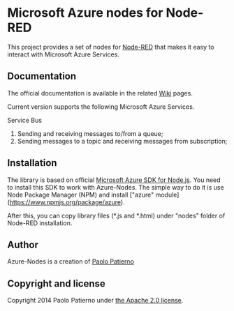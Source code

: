 # Microsoft Azure nodes for Node-RED

This project provides a set of nodes for [Node-RED](http://nodered.org/) that makes it easy to interact with Microsoft Azure Services.

## Documentation

The official documentation is available in the related [Wiki](https://github.com/ppatierno/azure-nodes/wiki) pages.

Current version supports the following Microsoft Azure Services.

Service Bus

1. Sending and receiving messages to/from a queue;
2. Sending messages to a topic and receiving messages from subscription;

## Installation

The library is based on official [Microsoft Azure SDK for Node.js](https://github.com/Azure/azure-sdk-for-node). You need to install this SDK to work with Azure-Nodes. The simple way to do it is use Node Package Manager (NPM) and install ["azure" module] (https://www.npmjs.org/package/azure).

After this, you can copy library files (*.js and *.html) under "nodes" folder of Node-RED installation.

## Author

Azure-Nodes is a creation of [Paolo Patierno](http://mvp.microsoft.com/en-us/mvp/Paolo%20Patierno-5000734)

## Copyright and license

Copyright 2014 Paolo Patierno under [the Apache 2.0 license](LICENSE).
